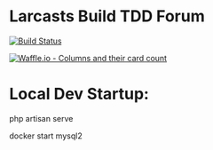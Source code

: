Larcasts Build TDD Forum
===============================

[![Build Status](https://travis-ci.org/jasonhardy/laracasts-forum.svg?branch=master)](https://travis-ci.org/jasonhardy/laracasts-forum)

[![Waffle.io - Columns and their card count](https://badge.waffle.io/jasonhardy/laracasts-forum.svg?columns=all)](https://waffle.io/jasonhardy/laracasts-forum)


Local Dev Startup:
===============================
php artisan serve

docker start mysql2